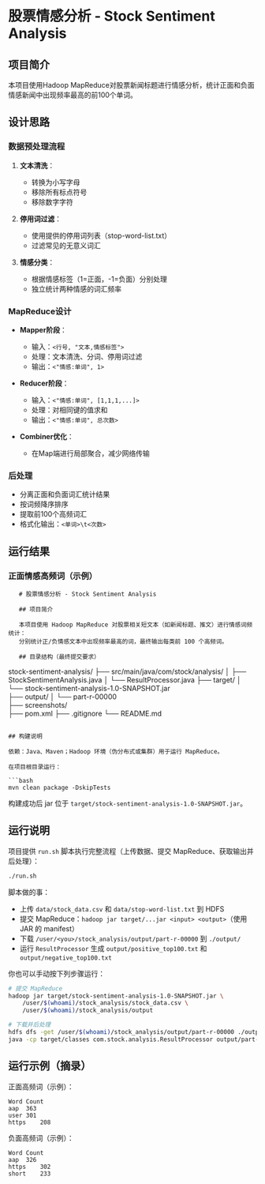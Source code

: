 # 股票情感分析 - Stock Sentiment Analysis

## 项目简介

本项目使用Hadoop MapReduce对股票新闻标题进行情感分析，统计正面和负面情感新闻中出现频率最高的前100个单词。

## 设计思路

### 数据预处理流程
1. **文本清洗**：
   - 转换为小写字母
   - 移除所有标点符号
   - 移除数字字符
   
2. **停用词过滤**：
   - 使用提供的停用词列表（stop-word-list.txt）
   - 过滤常见的无意义词汇

3. **情感分类**：
   - 根据情感标签（1=正面，-1=负面）分别处理
   - 独立统计两种情感的词汇频率

### MapReduce设计
- **Mapper阶段**：
  - 输入：`<行号, "文本,情感标签">`
  - 处理：文本清洗、分词、停用词过滤
  - 输出：`<"情感:单词", 1>`

- **Reducer阶段**：
  - 输入：`<"情感:单词", [1,1,1,...]>`
  - 处理：对相同键的值求和
  - 输出：`<"情感:单词", 总次数>`

- **Combiner优化**：
  - 在Map端进行局部聚合，减少网络传输

### 后处理
- 分离正面和负面词汇统计结果
- 按词频降序排序
- 提取前100个高频词汇
- 格式化输出：`<单词>\t<次数>`

## 运行结果

### 正面情感高频词（示例）
```
   # 股票情感分析 - Stock Sentiment Analysis

   ## 项目简介

   本项目使用 Hadoop MapReduce 对股票相关短文本（如新闻标题、推文）进行情感词频统计：
   分别统计正/负情感文本中出现频率最高的词，最终输出每类前 100 个高频词。

   ## 目录结构（最终提交要求）

   ```
   stock-sentiment-analysis/
   ├── src/main/java/com/stock/analysis/
   │   ├── StockSentimentAnalysis.java
   │   └── ResultProcessor.java
   ├── target/
   │   └── stock-sentiment-analysis-1.0-SNAPSHOT.jar   
   ├── output/
   │   └── part-r-00000                                
   ├── screenshots/                                   
   ├── pom.xml
   ├── .gitignore
   └── README.md
   ```

   ## 构建说明

   依赖：Java、Maven；Hadoop 环境（伪分布式或集群）用于运行 MapReduce。

   在项目根目录运行：

   ```bash
   mvn clean package -DskipTests
   ```

   构建成功后 jar 位于 `target/stock-sentiment-analysis-1.0-SNAPSHOT.jar`。

   ## 运行说明

   项目提供 `run.sh` 脚本执行完整流程（上传数据、提交 MapReduce、获取输出并后处理）：

   ```bash
   ./run.sh
   ```

   脚本做的事：

   - 上传 `data/stock_data.csv` 和 `data/stop-word-list.txt` 到 HDFS
   - 提交 MapReduce：`hadoop jar target/...jar <input> <output>`（使用 JAR 的 manifest）
   - 下载 `/user/<you>/stock_analysis/output/part-r-00000` 到 `./output/`
   - 运行 `ResultProcessor` 生成 `output/positive_top100.txt` 和 `output/negative_top100.txt`

   你也可以手动按下列步骤运行：

   ```bash
   # 提交 MapReduce
   hadoop jar target/stock-sentiment-analysis-1.0-SNAPSHOT.jar \
       /user/$(whoami)/stock_analysis/stock_data.csv \
       /user/$(whoami)/stock_analysis/output

   # 下载并后处理
   hdfs dfs -get /user/$(whoami)/stock_analysis/output/part-r-00000 ./output/
   java -cp target/classes com.stock.analysis.ResultProcessor output/part-r-00000 output
   ```

   ## 运行示例（摘录）

   正面高频词（示例）：

   ```
   Word	Count
   aap	363
   user	301
   https	208
   ```

   负面高频词（示例）：

   ```
   Word	Count
   aap	326
   https	302
   short	233
   ```

